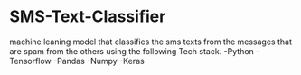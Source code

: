 # SMS-Text-Classifier
machine leaning model that classifies the sms texts from the messages that are spam from the others using the following Tech stack.
-Python
-Tensorflow
-Pandas
-Numpy
-Keras
